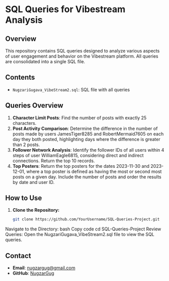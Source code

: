 # SQL Queries for Vibestream Analysis

## Overview

This repository contains SQL queries designed to analyze various aspects of user engagement and behavior on the Vibestream platform. All queries are consolidated into a single SQL file.

## Contents

- `NugzariGugava_VibeStream2.sql`: SQL file with all queries

## Queries Overview

1. **Character Limit Posts**: Find the number of posts with exactly 25 characters.
2. **Post Activity Comparison**: Determine the difference in the number of posts made by users JamesTiger8285 and RobertMermaid7605 on each day they both posted, highlighting days where the difference is greater than 2 posts.
3. **Follower Network Analysis**: Identify the follower IDs of all users within 4 steps of user WilliamEagle6815, considering direct and indirect connections. Return the top 10 records.
4. **Top Posters**: Return the top posters for the dates 2023-11-30 and 2023-12-01, where a top poster is defined as having the most or second most posts on a given day. Include the number of posts and order the results by date and user ID.

## How to Use

1. **Clone the Repository:**
   ```bash
   git clone https://github.com/YourUsername/SQL-Queries-Project.git
Navigate to the Directory:
bash
Copy code
cd SQL-Queries-Project
Review Queries:
Open the NugzariGugava_VibeStream2.sql file to view the SQL queries.

## Contact

- **Email**: nugzargug@gmail.com
- **GitHub**: [NugzarGug](https://github.com/NugzarGug)
